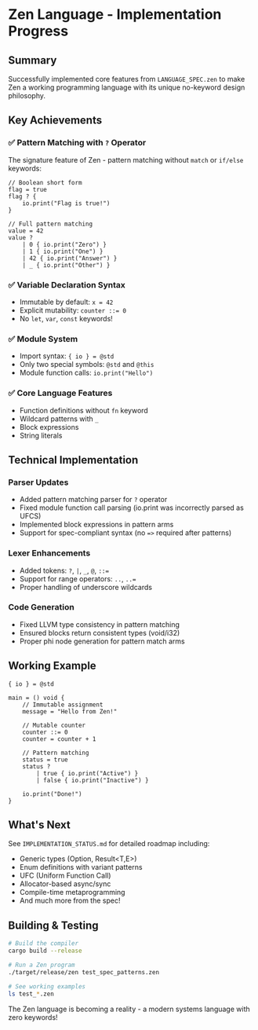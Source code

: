 # Zen Language - Implementation Progress

## Summary

Successfully implemented core features from `LANGUAGE_SPEC.zen` to make Zen a working programming language with its unique no-keyword design philosophy.

## Key Achievements

### ✅ Pattern Matching with `?` Operator
The signature feature of Zen - pattern matching without `match` or `if/else` keywords:

```zen
// Boolean short form
flag = true
flag ? {
    io.print("Flag is true!")
}

// Full pattern matching  
value = 42
value ?
    | 0 { io.print("Zero") }
    | 1 { io.print("One") }  
    | 42 { io.print("Answer") }
    | _ { io.print("Other") }
```

### ✅ Variable Declaration Syntax
- Immutable by default: `x = 42`
- Explicit mutability: `counter ::= 0`
- No `let`, `var`, `const` keywords!

### ✅ Module System
- Import syntax: `{ io } = @std`
- Only two special symbols: `@std` and `@this`
- Module function calls: `io.print("Hello")`

### ✅ Core Language Features
- Function definitions without `fn` keyword
- Wildcard patterns with `_`
- Block expressions
- String literals

## Technical Implementation

### Parser Updates
- Added pattern matching parser for `?` operator
- Fixed module function call parsing (io.print was incorrectly parsed as UFCS)
- Implemented block expressions in pattern arms
- Support for spec-compliant syntax (no `=>` required after patterns)

### Lexer Enhancements  
- Added tokens: `?`, `|`, `_`, `@`, `::=`
- Support for range operators: `..`, `..=`
- Proper handling of underscore wildcards

### Code Generation
- Fixed LLVM type consistency in pattern matching
- Ensured blocks return consistent types (void/i32)
- Proper phi node generation for pattern match arms

## Working Example

```zen
{ io } = @std

main = () void {
    // Immutable assignment
    message = "Hello from Zen!"
    
    // Mutable counter
    counter ::= 0
    counter = counter + 1
    
    // Pattern matching
    status = true
    status ?
        | true { io.print("Active") }
        | false { io.print("Inactive") }
    
    io.print("Done!")
}
```

## What's Next

See `IMPLEMENTATION_STATUS.md` for detailed roadmap including:
- Generic types (Option<T>, Result<T,E>)
- Enum definitions with variant patterns
- UFC (Uniform Function Call) 
- Allocator-based async/sync
- Compile-time metaprogramming
- And much more from the spec!

## Building & Testing

```bash
# Build the compiler
cargo build --release

# Run a Zen program
./target/release/zen test_spec_patterns.zen

# See working examples
ls test_*.zen
```

The Zen language is becoming a reality - a modern systems language with zero keywords!
